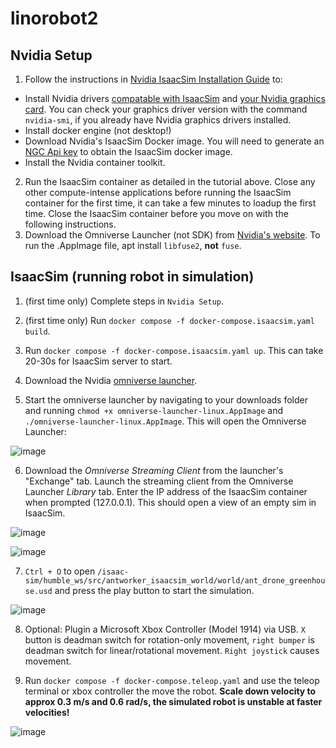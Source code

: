 # linorobot2

## Nvidia Setup

1. Follow the instructions in [Nvidia IsaacSim Installation Guide](https://docs.omniverse.nvidia.com/isaacsim/latest/installation/install_container.html) to: 
 - Install Nvidia drivers [compatable with IsaacSim](https://docs.omniverse.nvidia.com/isaacsim/latest/installation/requirements.html) and [your Nvidia graphics card](https://www.nvidia.com/download/index.aspx). You can check your graphics driver version with the command `nvidia-smi`, if you already have Nvidia graphics drivers installed.
 - Install docker engine (not desktop!)
 - Download Nvidia's IsaacSim Docker image. You will need to generate an [NGC Api key](https://docs.omniverse.nvidia.com/isaacsim/latest/installation/install_container.html#:~:text=Generate%20your%20NGC%20API%20Key) to obtain the IsaacSim docker image.
 - Install the Nvidia container toolkit.
2. Run the IsaacSim container as detailed in the tutorial above. Close any other compute-intense applications before running the IsaacSim container for the first time, it can take a few minutes to loadup the first time. Close the IsaacSim container before you move on with the following instructions.
3. Download the Omniverse Launcher (not SDK) from [Nvidia's website](https://www.nvidia.com/en-us/omniverse/download/). To run the .AppImage file, apt install `libfuse2`, **not** `fuse`.

## IsaacSim (running robot in simulation)

1. (first time only) Complete steps in `Nvidia Setup`.
2. (first time only) Run `docker compose -f docker-compose.isaacsim.yaml build`.
3. Run `docker compose -f docker-compose.isaacsim.yaml up`. This can take 20-30s for IsaacSim server to start.

5. Download the Nvidia [omniverse launcher](https://install.launcher.omniverse.nvidia.com/installers/omniverse-launcher-linux.AppImage).  
   
7. Start the omniverse launcher by navigating to your downloads folder and running `chmod +x omniverse-launcher-linux.AppImage` and `./omniverse-launcher-linux.AppImage`. This will open the Omniverse Launcher:

![image](https://github.com/keenan88/isaacsim_ros2_greenhouse/assets/45887966/91172e36-8f79-4857-a11f-f74e619535fe)

6. Download the _Omniverse Streaming Client_ from the launcher's "Exchange" tab. Launch the streaming client from the Omniverse Launcher _Library_ tab. Enter the IP address of the IsaacSim container when prompted (127.0.0.1). This should open a view of an empty sim in IsaacSim. 

![image](https://github.com/keenan88/ant-worker-ros2/assets/45887966/a3239330-28c2-475c-ab42-52be73b52d69)

![image](https://github.com/user-attachments/assets/8a0bacd1-4dfb-41bb-bfa4-cf695f2ecea9)

7. `Ctrl + O` to open `/isaac-sim/humble_ws/src/antworker_isaacsim_world/world/ant_drone_greenhouse.usd` and press the play button to start the simulation.

![image](https://github.com/user-attachments/assets/05cc0a20-a319-42a8-a21b-98e4a5914660)

8. Optional: Plugin a Microsoft Xbox Controller (Model 1914) via USB. `X` button is deadman switch for rotation-only movement, `right bumper` is deadman switch for linear/rotational movement. `Right joystick` causes movement.
   
10. Run `docker compose -f docker-compose.teleop.yaml` and use the teleop terminal or xbox controller the move the robot. **Scale down velocity to approx 0.3 m/s and 0.6 rad/s, the simulated robot is unstable at faster velocities!**

![image](https://github.com/user-attachments/assets/1f1a7e7d-c77f-438c-a864-d243dbb46fc9)


